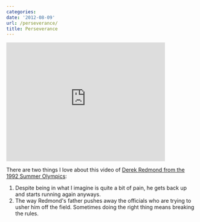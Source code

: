 ```yaml
---
categories:
date: '2012-08-09'
url: /perseverance/
title: Perseverance
---
```


<iframe class="alignc" width="420" height="315" src="https://www.youtube.com/embed/Nifq3Ke2Q30?rel=0" frameborder="0" allowfullscreen></iframe>

There are two things I love about this video of <a href="https://www.youtube.com/watch?v=Nifq3Ke2Q30">Derek Redmond from the 1992 Summer Olympics</a>:

<ol>
<li>Despite being in what I imagine is quite a bit of pain, he gets back up and starts running again anyways.</li>
<li>The way Redmond's father pushes away the officials who are trying to usher him off the field. Sometimes doing the right thing means breaking the rules.</li>
</ol>